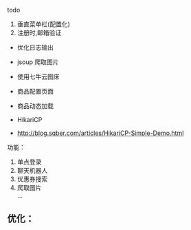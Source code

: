todo
1. 垂直菜单栏(配置化) 
2. 注册时,邮箱验证  


-  优化日志输出
-  jsoup 爬取图片
-  使用七牛云图床
-  商品配置页面
-  商品动态加载

- HikariCP
- http://blog.sqber.com/articles/HikariCP-Simple-Demo.html  


功能：
1. 单点登录  
2. 聊天机器人  
3. 优惠券搜索  
4. 爬取图片  
...


优化：
- 


